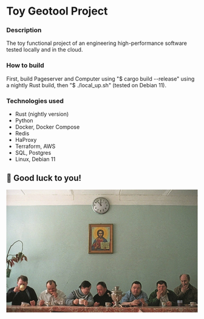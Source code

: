 # Toy Geotool Project
### Description
The toy functional project of an engineering high-performance software tested locally and in the cloud.
### How to build
First, build Pageserver and Computer using "$ cargo build --release" using a nightly Rust build, then "$ ./local_up.sh" (tested on Debian 11). 
### Technologies used
- Rust (nightly version)
- Python
- Docker, Docker Compose
- Redis
- HaProxy
- Terraform, AWS
- SQL, Postgres
- Linux, Debian 11
## 💬 Good luck to you!
<img align="left" src="./docs/evening.jpg?raw=true">
